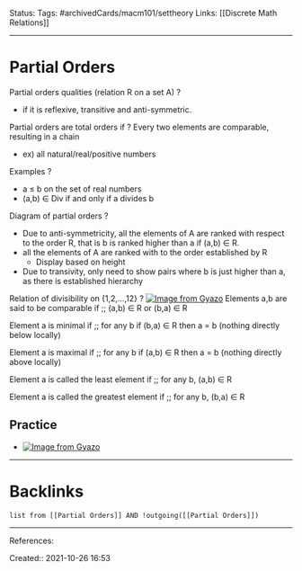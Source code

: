 Status: 
Tags: #archivedCards/macm101/settheory
Links: [[Discrete Math Relations]]
___
# Partial Orders

Partial orders qualities (relation R on a set A)
?
- if it is reflexive, transitive and anti-symmetric.
<!--SR:!2022-03-11,96,270-->

Partial orders are total orders if
?
Every two elements are comparable, resulting in a chain
- ex) all natural/real/positive numbers
<!--SR:!2022-01-12,36,250-->

Examples
?
- a ≤ b on the set of real numbers
- (a,b) ∈ Div if and only if a divides b
<!--SR:!2021-12-29,22,230-->

Diagram of partial orders
?
- Due to anti-symmetricity, all the elements of A are ranked with respect to the order R, that is b is ranked higher than a if (a,b) ∈ R. 
- all the elements of A are ranked with to the order established by R
	- Display based on height
- Due to transivity, only need to show pairs where b is just higher than a, as there is established hierarchy
<!--SR:!2022-02-23,79,290-->

Relation of divisibility on {1,2,...,12}
?
[![Image from Gyazo](https://i.gyazo.com/9dea4447fc401e45d616f409daaa5bd0.png)](https://gyazo.com/9dea4447fc401e45d616f409daaa5bd0)
Elements a,b are said to be comparable if ;; (a,b) ∈ R or (b,a) ∈ R
<!--SR:!2022-01-27,53,250-->

Element a is minimal if ;; for any b if (b,a) ∈ R then a = b (nothing directly below locally)
<!--SR:!2021-12-12,5,190-->
Element a is maximal if ;; for any b if (a,b) ∈ R then a = b (nothing directly above locally)
<!--SR:!2021-12-12,6,177-->
Element a is called the least element if ;; for any b, (a,b) ∈ R 
<!--SR:!2022-02-09,65,290-->
Element a is called the greatest element if ;; for any b, (b,a) ∈ R
<!--SR:!2021-12-25,20,197-->

## Practice
- [![Image from Gyazo](https://i.gyazo.com/a5bfaf44652028cfc5ddf76515f32c1d.png)](https://gyazo.com/a5bfaf44652028cfc5ddf76515f32c1d) 

___
# Backlinks
```dataview
list from [[Partial Orders]] AND !outgoing([[Partial Orders]])
```
___
References:

Created:: 2021-10-26 16:53
 